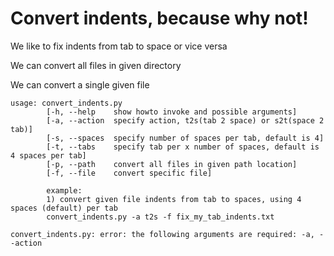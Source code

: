 # Convert indents, because why not!
We like to fix indents from tab to space or vice versa

We can convert all files in given directory

We can convert a single given file

```
usage: convert_indents.py
        [-h, --help    show howto invoke and possible arguments]
        [-a, --action  specify action, t2s(tab 2 space) or s2t(space 2 tab)]
        [-s, --spaces  specify number of spaces per tab, default is 4]
        [-t, --tabs    specify tab per x number of spaces, default is 4 spaces per tab]
        [-p, --path    convert all files in given path location]
        [-f, --file    convert specific file]

        example:
        1) convert given file indents from tab to spaces, using 4 spaces (default) per tab
        convert_indents.py -a t2s -f fix_my_tab_indents.txt

convert_indents.py: error: the following arguments are required: -a, --action
```